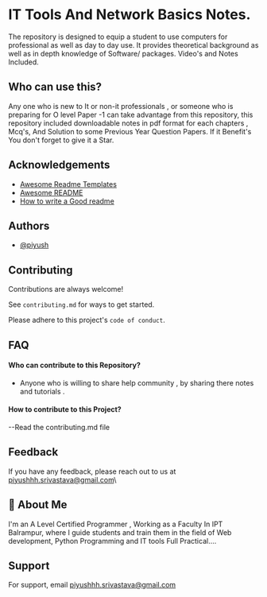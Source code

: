 # IT Tools And Network Basics Notes.
The repository is designed to equip a student to use computers for professional as well
as day to day use. It provides theoretical background as well as in depth 
knowledge of Software/ packages.
Video's and Notes Included.

## Who can use this?
Any one who is new to It or non-it professionals , or someone who is preparing for O level Paper -1 can take advantage from this repository, this repository included downloadable notes in pdf format for each chapters , Mcq's, And Solution to some Previous Year Question Papers.
If it Benefit's You don't forget to give it a Star.

## Acknowledgements

 - [Awesome Readme Templates](https://awesomeopensource.com/project/elangosundar/awesome-README-templates)
 - [Awesome README](https://github.com/matiassingers/awesome-readme)
 - [How to write a Good readme](https://bulldogjob.com/news/449-how-to-write-a-good-readme-for-your-github-project)

## Authors

- [@piyush](https://github.com/piyush-sri)

## Contributing

Contributions are always welcome!

See `contributing.md` for ways to get started.

Please adhere to this project's `code of conduct`.


## FAQ

#### Who can contribute to this Repository?

- Anyone who is willing to share help community , by sharing there notes and tutorials .

#### How to contribute to this Project?

--Read the contributing.md file  

## Feedback

If you have any feedback, please reach out to us at piyushhh.srivastava@gmail.com\

## 🚀 About Me
I'm an A Level Certified Programmer , Working as a Faculty In IPT Balrampur, where I guide students and train them in the field of Web development, Python Programming and IT tools Full Practical....


## Support

For support, email piyushhh.srivastava@gmail.com 
